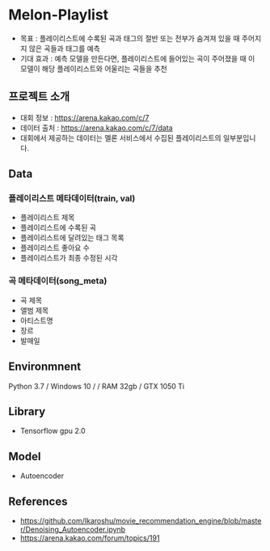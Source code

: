 # Melon-Playlist
* 목표 : 플레이리스트에 수록된 곡과 태그의 절반 또는 전부가 숨겨져 있을 때 주어지지 않은 곡들과 태그를 예측
* 기대 효과 : 예측 모델을 만든다면, 플레이리스트에 들어있는 곡이 주어졌을 때 이 모델이 해당 플레이리스트와 어울리는 곡들을 추천

## 프로젝트 소개
* 대회 정보 : https://arena.kakao.com/c/7
* 데이터 출처 : https://arena.kakao.com/c/7/data
* 대회에서 제공하는 데이터는 멜론 서비스에서 수집된 플레이리스트의 일부분입니다.

## Data
### 플레이리스트 메타데이터(train, val)
* 플레이리스트 제목
* 플레이리스트에 수록된 곡
* 플레이리스트에 달려있는 태그 목록
* 플레이리스트 좋아요 수
* 플레이리스트가 최종 수정된 시각
### 곡 메타데이터(song_meta)
* 곡 제목
* 앨범 제목
* 아티스트명
* 장르
* 발매일

## Environmnent
Python 3.7 / Windows 10 / / RAM 32gb / GTX 1050 Ti

## Library
* Tensorflow gpu 2.0 

## Model
* Autoencoder

## References
* https://github.com/Ikaroshu/movie_recommendation_engine/blob/master/Denoising_Autoencoder.ipynb
* https://arena.kakao.com/forum/topics/191
